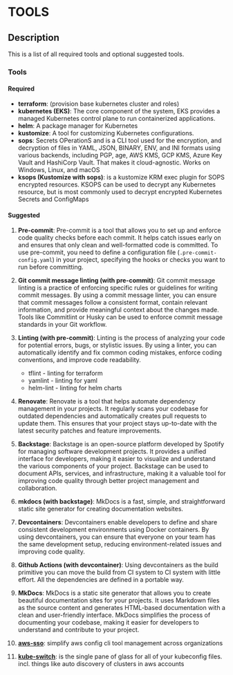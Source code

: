 # TOOLS

## Description

This is a list of all required tools and optional suggested tools.

### Tools

#### Required

* **terraform**: (provision base kubernetes cluster and roles)
* **kubernetes (EKS)**: The core component of the system, EKS provides a managed Kubernetes control plane to run containerized applications.
* **helm**: A package manager for Kubernetes
* **kustomize**: A tool for customizing Kubernetes configurations.
* **sops**: Secrets OPerationS and is a CLI tool used for the encryption, and decryption of files in YAML, JSON, BINARY, ENV, and INI formats using various backends, including PGP, age, AWS KMS, GCP KMS, Azure Key Vault and HashiCorp Vault. That makes it cloud-agnostic. Works on Windows, Linux, and macOS
* **ksops (Kustomize with sops)**: is a kustomize KRM exec plugin for SOPS encrypted resources. KSOPS can be used to decrypt any Kubernetes resource, but is most commonly used to decrypt encrypted Kubernetes Secrets and ConfigMaps

#### Suggested

1. **Pre-commit**: Pre-commit is a tool that allows you to set up and enforce code quality checks before each commit. It helps catch issues early on and ensures that only clean and well-formatted code is committed. To use pre-commit, you need to define a configuration file (`.pre-commit-config.yaml`) in your project, specifying the hooks or checks you want to run before committing.

1. **Git commit message linting (with pre-commit)**: Git commit message linting is a practice of enforcing specific rules or guidelines for writing commit messages. By using a commit message linter, you can ensure that commit messages follow a consistent format, contain relevant information, and provide meaningful context about the changes made. Tools like Commitlint or Husky can be used to enforce commit message standards in your Git workflow.

1. **Linting (with pre-commit)**: Linting is the process of analyzing your code for potential errors, bugs, or stylistic issues. By using a linter, you can automatically identify and fix common coding mistakes, enforce coding conventions, and improve code readability.
    * tflint - linting for terraform
    * yamlint - linting for yaml
    * helm-lint - linting for helm charts

1. **Renovate**: Renovate is a tool that helps automate dependency management in your projects. It regularly scans your codebase for outdated dependencies and automatically creates pull requests to update them. This ensures that your project stays up-to-date with the latest security patches and feature improvements.

1. **Backstage**: Backstage is an open-source platform developed by Spotify for managing software development projects. It provides a unified interface for developers, making it easier to visualize and understand the various components of your project. Backstage can be used to document APIs, services, and infrastructure, making it a valuable tool for improving code quality through better project management and collaboration.

1. **mkdocs (with backstage)**: MkDocs is a fast, simple, and straightforward static site generator for creating documentation websites.

1. **Devcontainers**: Devcontainers enable developers to define and share consistent development environments using Docker containers. By using devcontainers, you can ensure that everyone on your team has the same development setup, reducing environment-related issues and improving code quality.

1. **Github Actions (with devcontainer)**: Using devcontainers as the build primitive you can move the build from CI system to CI system with little effort. All the dependencies are defined in a portable way.

1. **MkDocs**: MkDocs is a static site generator that allows you to create beautiful documentation sites for your projects. It uses Markdown files as the source content and generates HTML-based documentation with a clean and user-friendly interface. MkDocs simplifies the process of documenting your codebase, making it easier for developers to understand and contribute to your project.

1. **[aws-sso](https://github.com/synfinatic/aws-sso-cli)**: simplify aws config cli tool management across organizations

1. **[kube-switch](https://github.com/danielfoehrKn/kubeswitch)**: is the single pane of glass for all of your kubeconfig files. incl. things like auto discovery of clusters in aws accounts
